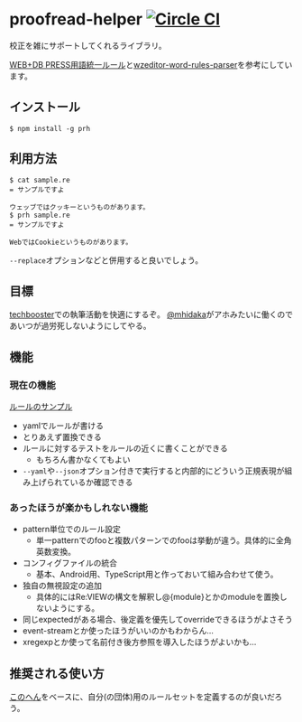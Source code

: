 # proofread-helper [![Circle CI](https://circleci.com/gh/vvakame/prh.svg?style=svg)](https://circleci.com/gh/vvakame/prh)

校正を雑にサポートしてくれるライブラリ。

[WEB+DB PRESS用語統一ルール](https://gist.github.com/inao/f55e8232e150aee918b9)と[wzeditor-word-rules-parser](https://github.com/azu/wzeditor-word-rules-parser)を参考にしています。

## インストール

```
$ npm install -g prh
```

## 利用方法

```
$ cat sample.re
= サンプルですよ

ウェッブではクッキーというものがあります。
$ prh sample.re
= サンプルですよ

WebではCookieというものがあります。
```

`--replace`オプションなどと併用すると良いでしょう。

## 目標

[techbooster](http://techbooster.org/)での執筆活動を快適にするぞ。
[@mhidaka](https://twitter.com/mhidaka)がアホみたいに働くのであいつが過労死しないようにしてやる。

## 機能

### 現在の機能

[ルールのサンプル](https://github.com/vvakame/prh/blob/master/misc/sample.yml)

* yamlでルールが書ける
* とりあえず置換できる
* ルールに対するテストをルールの近くに書くことができる
    * もちろん書かなくてもよい
* `--yaml`や`--json`オプション付きで実行すると内部的にどういう正規表現が組み上げられているか確認できる

### あったほうが楽かもしれない機能

* pattern単位でのルール設定
    * 単一patternでのfooと複数パターンでのfooは挙動が違う。具体的に全角英数変換。
* コンフィグファイルの統合
    * 基本、Android用、TypeScript用と作っておいて組み合わせて使う。
* 独自の無視設定の追加
    * 具体的にはRe:VIEWの構文を解釈し@<list>{module}とかのmoduleを置換しないようにする。
* 同じexpectedがある場合、後定義を優先してoverrideできるほうがよさそう
* event-streamとか使ったほうがいいのかもわからん…
* xregexpとか使って名前付き後方参照を導入したほうがよいかも…

## 推奨される使い方

[このへん](https://github.com/vvakame/prh/blob/master/misc/WEB%2BDB_PRESS.yml)をベースに、自分(の団体)用のルールセットを定義するのが良いだろう。
